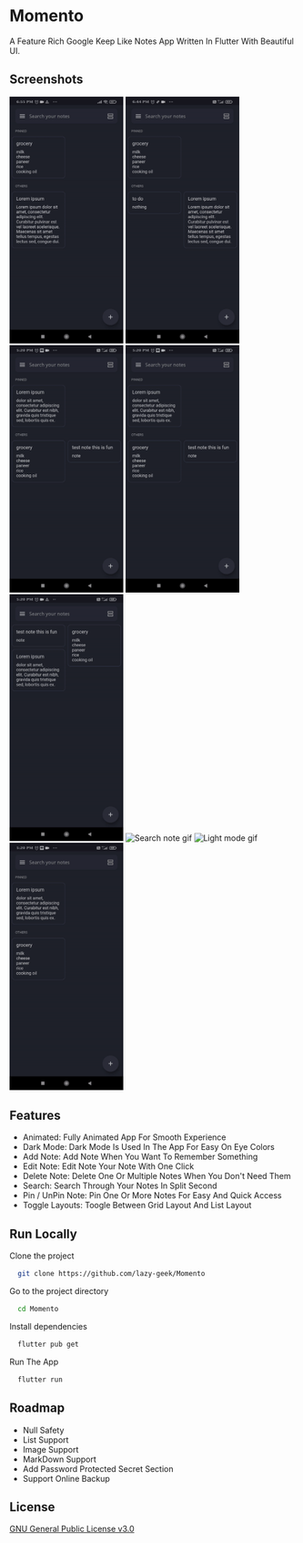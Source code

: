 
# Momento

A Feature Rich Google Keep Like Notes App Written In Flutter With Beautiful UI.


## Screenshots


<div>
<img src="github-assets\gif\Add-note-gif.gif" alt="Add note gif" width="200"/>
<img src="github-assets\gif\Edit-note-gif.gif" alt="Edit note gif" width="200"/>
<img src="github-assets\gif\Delete-note-gif.gif" alt="Delete note gif" width="200"/>
<img src="github-assets\gif\Toggle-view-gif.gif" alt="Toggle view gif" width="200"/>
<img src="github-assets\gif\Pin-note-gif.gif" alt="Pin note gif" width="200"/>
<img src="github-assets\gif\Search-note-gif.gif" alt="Search note gif" width="200"/>
<img src="github-assets\gif\Light-mode-gif.gif" alt="Light mode gif" width="200"/>
<img src="github-assets\gif\Share-note-gif.gif" alt="Share note gif" width="200"/>
<div>

## Features

- Animated: Fully Animated App For Smooth Experience
- Dark Mode: Dark Mode Is Used In The App For Easy On Eye Colors
- Add Note: Add Note When You Want To Remember Something
- Edit Note: Edit Note Your Note With One Click
- Delete Note: Delete One Or Multiple Notes When You Don't Need Them
- Search: Search Through Your Notes In Split Second
- Pin / UnPin Note: Pin One Or More Notes For Easy And Quick Access
- Toggle Layouts: Toogle Between Grid Layout And List Layout

  
  
## Run Locally

Clone the project

```bash
  git clone https://github.com/lazy-geek/Momento
```

Go to the project directory

```bash
  cd Momento
```

Install dependencies

```bash
  flutter pub get
```

Run The App

```bash
  flutter run
```

  
<!-- ## Feedback

If you have any feedback, please reach out to us at fake@fake.com -->

  
## Roadmap

- Null Safety
- List Support
- Image Support
- MarkDown Support
- Add Password Protected Secret Section
- Support Online Backup

  
<!-- ## Support

For support, email fake@fake.com or join our Slack channel. -->

  
## License

[GNU General Public License v3.0](https://choosealicense.com/licenses/gpl-3.0/)

  
